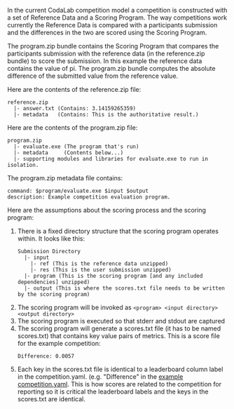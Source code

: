 In the current CodaLab competition model a competition is constructed with a set of Reference Data and a Scoring Program. The way competitions work currently the Reference Data is compared with a participants submission and the differences in the two are scored using the Scoring Program.

The program.zip bundle contains the Scoring Program that compares the participants submission with the reference data (in the reference.zip bundle) to score the submission. In this example the reference data contains the value of pi. The program.zip bundle computes the absolute difference of the submitted value from the reference value.

Here are the contents of the reference.zip file:
```
reference.zip 
  |- answer.txt (Contains: 3.14159265359)
  |- metadata   (Contains: This is the authoritative result.)
```

Here are the contents of the program.zip file:
```
program.zip
  |- evaluate.exe (The program that's run)
  |- metadata     (Contents below...)
  |- supporting modules and libraries for evaluate.exe to run in isolation.
```

The program.zip metadata file contains:
```
command: $program/evaluate.exe $input $output
description: Example competition evaluation program.
```

Here are the assumptions about the scoring process and the scoring program:

1. There is a fixed directory structure that the scoring program operates within. It looks like this:
    ```
    Submission Directory
      |- input
        |- ref (This is the reference data unzipped)
        |- res (This is the user submission unzipped)
      |- program (This is the scoring program [and any included dependencies] unzipped)
      |- output (This is where the scores.txt file needs to be written by the scoring program)
    ```
1. The scoring program will be invoked as ```<program> <input directory> <output directory>```
1. The scoring program is executed so that stderr and stdout are captured
1. The scoring program will generate a scores.txt file (it has to be named scores.txt) that contains key value pairs of metrics. This is a score file for the example competition:
    ```
    Difference: 0.0057
    ```
1. Each key in the scores.txt file is identical to a leaderboard column label in the competition.yaml. (e.g. "Difference" in the [example competition.yaml](https://github.com/codalab/codalab/wiki/12.-Building-a-Competition-Bundle). This is how scores are related to the competition for reporting so it is critical the leaderboard labels and the keys in the scores.txt are identical.